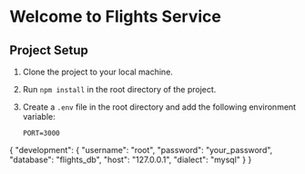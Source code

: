 # Welcome to Flights Service

## Project Setup

1. Clone the project to your local machine.
2. Run `npm install` in the root directory of the project.
3. Create a `.env` file in the root directory and add the following environment variable:

   ```env
   PORT=3000

{
  "development": {
    "username": "root",
    "password": "your_password",
    "database": "flights_db",
    "host": "127.0.0.1",
    "dialect": "mysql"
  }
}
